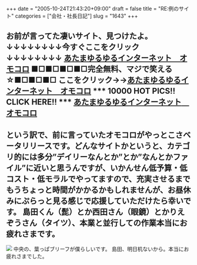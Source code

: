 +++
date = "2005-10-24T21:43:20+09:00"
draft = false
title = "RE:例のサイト"
categories = ["会社・社長日記"]
slug = "1643"
+++

お前が言ってた凄いサイト、見つけたよ。
↓↓↓↓↓↓↓↓今すぐここをクリック↓↓↓↓↓↓↓↓
<a href="http://omocoro.jp/" target="_blank">あたまゆるゆるインターネット　オモコロ</a>
■□■□■□■□完全無料、マジで笑える☆■□■□■□
ここをクリック→→<a href="http://omocoro.jp/" target="_blank">あたまゆるゆるインターネット　オモコロ</a>
*** 10000 HOT PICS!! CLICK HERE!! ***
<a href="http://omocoro.jp/" target="_blank">あたまゆるゆるインターネット　オモコロ</a>
--
という訳で、前に言っていたオモコロがやっとこさベータリリースです。どんなサイトかというと、カテゴリ的には多分”デイリーなんとか”とか”なんとかファイル”に近いと思うんですが、いかんせん低予算・低コスト・低モラルでやってますので、充実させるまでもうちょっと時間がかかるかもしれませんが、お昼休みにぷらっと見る感じで応援していただけたら幸いです。
島田くん（髭）とか西田さん（眼鏡）とかりえぞうさん（タイツ）、本業と並行しての作業本当にお疲れさまです。
--
<img src="http://omocoro.jp/images/omocoro-pepabo.gif">
中央の、葉っぱブリーフが僕らしいです。
島田、明日机ないから。本当にお疲れさまでした。
